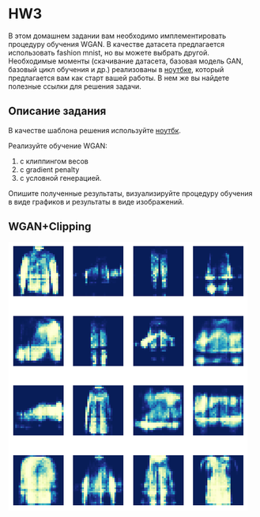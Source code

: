 # HW3
В этом домашнем задании вам необходимо имплементировать процедуру обучения WGAN. В качестве датасета предлагается использовать fashion mnist, но вы можете выбрать другой. Необходимые моменты (скачивание датасета, базовая модель GAN, базовый цикл обучения и др.) реализованы в [ноутбке](https://colab.research.google.com/github/AlexeyRogS/cv_course/blob/main/week5/gan_hw.ipynb), который предлагается вам как старт вашей работы. В нем же вы найдете полезные ссылки для решения задачи.

## Описание задания
В качестве шаблона решения используйте [ноутбк](https://colab.research.google.com/github/AlexeyRogS/cv_course/blob/main/week5/gan_hw.ipynb). 

Реализуйте обучение WGAN: 
1. с клиппингом весов
1. с gradient penalty
1. c условной генерацией. 

Опишите полученные результаты, визуализируйте процедуру обучения в виде графиков и результаты в виде изображений.

## WGAN+Clipping 

![ScreenShot](img/WGAN+Clipping.png)



